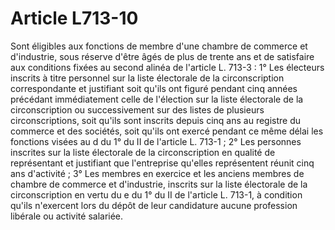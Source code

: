 # Article L713-10

Sont éligibles aux fonctions de membre d'une chambre de commerce et d'industrie, sous réserve d'être âgés de plus de trente ans et de satisfaire aux conditions fixées au second alinéa de l'article L. 713-3 :   1° Les électeurs inscrits à titre personnel sur la liste électorale de la circonscription correspondante et justifiant soit qu'ils ont figuré pendant cinq années précédant immédiatement celle de l'élection sur la liste électorale de la circonscription ou successivement sur des listes de plusieurs circonscriptions, soit qu'ils sont inscrits depuis cinq ans au registre du commerce et des sociétés, soit qu'ils ont exercé pendant ce même délai les fonctions visées au d du 1° du II de l'article L. 713-1 ;   2° Les personnes inscrites sur la liste électorale de la circonscription en qualité de représentant et justifiant que l'entreprise qu'elles représentent réunit cinq ans d'activité ;   3° Les membres en exercice et les anciens membres de chambre de commerce et d'industrie, inscrits sur la liste électorale de la circonscription en vertu du e du 1° du II de l'article L. 713-1, à condition qu'ils n'exercent lors du dépôt de leur candidature aucune profession libérale ou activité salariée.